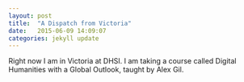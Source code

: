```yaml
---
layout: post
title:  "A Dispatch from Victoria"
date:   2015-06-09 14:09:07
categories: jekyll update
---
```

Right now I am in Victoria at DHSI. I am taking a course called Digital Humanities with a Global Outlook, taught by Alex Gil. 

